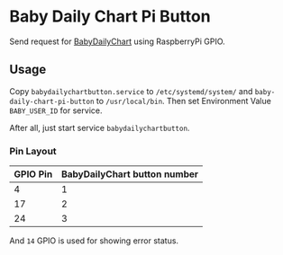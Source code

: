 # Baby Daily Chart Pi Button

Send request for [BabyDailyChart](https://babydailychart.firebaseapp.com) using RaspberryPi GPIO.

## Usage

Copy `babydailychartbutton.service` to `/etc/systemd/system/` and `baby-daily-chart-pi-button` to `/usr/local/bin`.
Then set Environment Value `BABY_USER_ID` for service.

After all, just start service `babydailychartbutton`.

### Pin Layout

GPIO Pin | BabyDailyChart button number
---------|------------------------------
    4    |   1
	17   |   2
	24   |   3

And `14` GPIO is used for showing error status.
